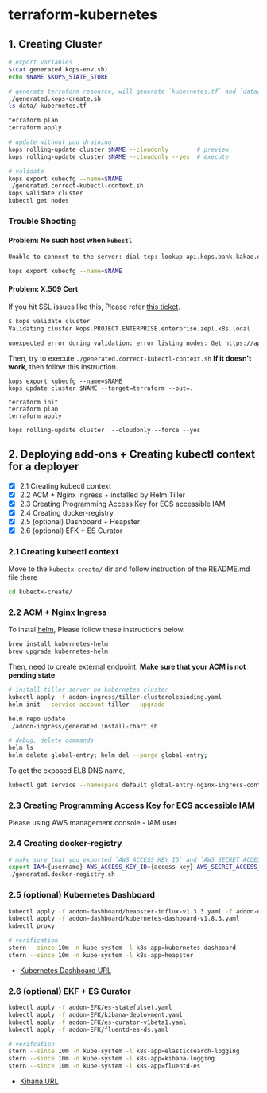 # terraform-kubernetes

## 1. Creating Cluster

```bash
# export variables
$(cat generated.kops-env.sh)
echo $NAME $KOPS_STATE_STORE

# generate terraform resource, will generate `kubernetes.tf` and `data/`
./generated.kops-create.sh
ls data/ kubernetes.tf

terraform plan
terraform apply

# update without pod draining
kops rolling-update cluster $NAME --cloudonly        # preview
kops rolling-update cluster $NAME --cloudonly --yes  # execute

# validate
kops export kubecfg --name=$NAME
./generated.correct-kubectl-context.sh
kops validate cluster
kubectl get nodes
```

### Trouble Shooting

#### Problem: No such host when `kubectl`

```bash
Unable to connect to the server: dial tcp: lookup api.kops.bank.kakao.enterprise.zepl.k8s.local on 8.8.8.8:53: no such host

kops export kubecfg --name=$NAME
```

#### Problem: X.509 Cert

If you hit SSL issues like this, Please refer [this ticket](https://github.com/kubernetes/kops/issues/2990#issuecomment-396096526).

```bash
$ kops validate cluster
Validating cluster kops.PROJECT.ENTERPRISE.enterprise.zepl.k8s.local

unexpected error during validation: error listing nodes: Get https://api-kops-XXX.ap-northeast-1.elb.amazonaws.com/api/v1/nodes: x509: certificate is valid for api.internal.kops.porject.company.enterprise.zepl.k8s.local, api.kops.project.company.enterprise.zepl.k8s.local, kubernetes, kubernetes.default, kubernetes.default.svc, kubernetes.default.svc.cluster.local, not api-kops-project-company--oakbcb-247697005.ap-northeast-1.elb.amazonaws.com
```

Then, try to execute `./generated.correct-kubectl-context.sh`
**If it doesn't work**, then follow this instruction.

```
kops export kubecfg --name=$NAME
kops update cluster $NAME --target=terraform --out=.

terraform init
terraform plan
terraform apply

kops rolling-update cluster  --cloudonly --force --yes
```

## 2. Deploying add-ons + Creating kubectl context for a deployer

- [x] 2.1 Creating kubectl context
- [x] 2.2 ACM + Nginx Ingress + installed by Helm Tiller
- [x] 2.3 Creating Programming Access Key for ECS accessible IAM
- [x] 2.4 Creating docker-registry
- [x] 2.5 (optional) Dashboard + Heapster
- [x] 2.6 (optional) EFK + ES Curator

### 2.1 Creating kubectl context

Move to the `kubectx-create/` dir and follow instruction of the README.md file there

```bash
cd kubectx-create/
```

### 2.2 ACM + Nginx Ingress

To instal [helm](https://helm.sh/), Please follow these instructions below.

```bash
brew install kubernetes-helm
brew upgrade kubernetes-helm
```

Then, need to create external endpoint. **Make sure that your ACM is not pending state**

```bash
# install tiller server on kubernetes cluster
kubectl apply -f addon-ingress/tiller-clusterolebinding.yaml
helm init --service-account tiller --upgrade

helm repo update
./addon-ingress/generated.install-chart.sh

# debug, delete commands
helm ls
helm delete global-entry; helm del --purge global-entry;
```

To get the exposed ELB DNS name,

```bash
kubectl get service --namespace default global-entry-nginx-ingress-controller -o json | jq -r '.status.loadBalancer.ingress[0].hostname'
```

### 2.3 Creating Programming Access Key for ECS accessible IAM
Please using AWS management console - IAM user

### 2.4 Creating docker-registry

```bash
# make sure that you exported `AWS_ACCESS_KEY_ID` and `AWS_SECRET_ACCESS_KEY`
export IAM={username} AWS_ACCESS_KEY_ID={access-key} AWS_SECRET_ACCESS_KEY={secret-key} 
./generated.docker-registry.sh
```

### 2.5 (optional) Kubernetes Dashboard

```bash
kubectl apply -f addon-dashboard/heapster-influx-v1.3.3.yaml -f addon-dashboard/heapster-v1.4.2.yaml
kubectl apply -f addon-dashboard/kubernetes-dashboard-v1.8.3.yaml
kubectl proxy

# verification
stern --since 10m -n kube-system -l k8s-app=kubernetes-dashboard
stern --since 10m -n kube-system -l k8s-app=heapster
```

- [Kubernetes Dashboard URL](http://localhost:8001/api/v1/namespaces/kube-system/services/https:kubernetes-dashboard:/proxy/#!/node?namespace=kube-system)

### 2.6 (optional) EKF + ES Curator

```bash
kubectl apply -f addon-EFK/es-statefulset.yaml
kubectl apply -f addon-EFK/kibana-deployment.yaml
kubectl apply -f addon-EFK/es-curator-v1beta1.yaml
kubectl apply -f addon-EFK/fluentd-es-ds.yaml

# verifcation
stern --since 10m -n kube-system -l k8s-app=elasticsearch-logging
stern --since 10m -n kube-system -l k8s-app=kibana-logging
stern --since 10m -n kube-system -l k8s-app=fluentd-es
```

- [Kibana URL](http://localhost:8001/api/v1/namespaces/kube-system/services/kibana-logging/proxy/app/kibana#)

